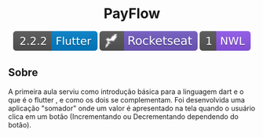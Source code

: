 <h1 align="center"> PayFlow </h1>


<p align="center">
<img alt="flutter version badge" src=".github\flutter.svg">
<img alt="rocketseat badge" src=".github\rocket.svg">
<img alt="nwl day_01" src=".github\nwl_1.svg">
</p>

## Sobre

<p>
A primeira aula serviu como introdução básica para a linguagem dart e o que é o flutter , e como os dois se complementam. Foi desenvolvida uma aplicação "somador" onde um valor é apresentado na tela quando o usuário clica em um botão (Incrementando ou Decrementando dependendo do botão).
</p>

